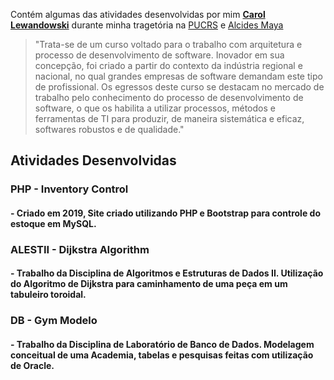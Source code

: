 Contém algumas das atividades desenvolvidas por mim __[Carol Lewandowski](https://www.linkedin.com/in/carol-lewandowski-92b226226/)__ durante minha tragetória na [PUCRS](https://www.pucrs.br/) e [Alcides Maya](https://alcidesmaya.edu.br/)

>"Trata-se de um curso voltado para o trabalho com arquitetura e processo de desenvolvimento de software. Inovador em sua concepção, foi criado a partir do contexto da indústria regional e nacional, no qual grandes empresas de software demandam este tipo de profissional. Os egressos deste curso se destacam no mercado de trabalho pelo conhecimento do processo de desenvolvimento de software, o que os habilita a utilizar processos, métodos e ferramentas de TI para produzir, de maneira sistemática e eficaz, softwares robustos e de qualidade."

## Atividades Desenvolvidas
### PHP - Inventory Control
#### - Criado em 2019, Site criado utilizando PHP e Bootstrap para controle do estoque em MySQL. 


### ALESTII - Dijkstra Algorithm
#### - Trabalho da Disciplina de Algoritmos e Estruturas de Dados II. Utilização do Algoritmo de Dijkstra para caminhamento de uma peça em um tabuleiro toroidal.

### DB - Gym Modelo
#### - Trabalho da Disciplina de Laboratório de Banco de Dados. Modelagem conceitual de uma Academia, tabelas e pesquisas feitas com utilização de Oracle.
